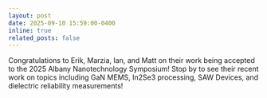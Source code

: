 ```yaml
---
layout: post
date: 2025-09-10 15:59:00-0400
inline: true
related_posts: false
---
```


Congratulations to Erik, Marzia, Ian, and Matt on their work being accepted to the 2025 Albany Nanotechnology Symposium! Stop by to see their recent work on topics including GaN MEMS, In2Se3 processing, SAW Devices, and dielectric reliability measurements!
